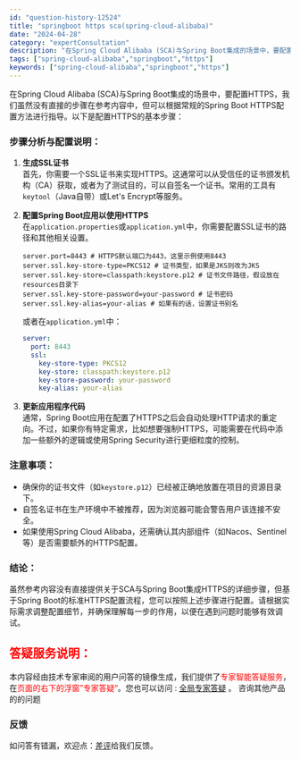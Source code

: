 ```yaml
---
id: "question-history-12524"
title: "springboot https sca(spring-cloud-alibaba)"
date: "2024-04-28"
category: "expertConsultation"
description: "在Spring Cloud Alibaba (SCA)与Spring Boot集成的场景中，要配置HTTPS，我们虽然没有直接的步骤在参考内容中，但可以根据常规的Spring Boot HTTPS配置方法进行指导。以下是配置HTTPS的基本步骤：### 步骤分析与配置说明：1. **生成SSL证书*"
tags: ["spring-cloud-alibaba","springboot","https"]
keywords: ["spring-cloud-alibaba","springboot","https"]
---
```


在Spring Cloud Alibaba (SCA)与Spring Boot集成的场景中，要配置HTTPS，我们虽然没有直接的步骤在参考内容中，但可以根据常规的Spring Boot HTTPS配置方法进行指导。以下是配置HTTPS的基本步骤：

### 步骤分析与配置说明：

1. **生成SSL证书**  
   首先，你需要一个SSL证书来实现HTTPS。这通常可以从受信任的证书颁发机构（CA）获取，或者为了测试目的，可以自签名一个证书。常用的工具有`keytool`（Java自带）或Let's Encrypt等服务。

2. **配置Spring Boot应用以使用HTTPS**  
   在`application.properties`或`application.yml`中，你需要配置SSL证书的路径和其他相关设置。

   ```properties
   server.port=8443 # HTTPS默认端口为443，这里示例使用8443
   server.ssl.key-store-type=PKCS12 # 证书类型，如果是JKS则改为JKS
   server.ssl.key-store=classpath:keystore.p12 # 证书文件路径，假设放在resources目录下
   server.ssl.key-store-password=your-password # 证书密码
   server.ssl.key-alias=your-alias # 如果有的话，设置证书别名
   ```

   或者在`application.yml`中：

   ```yaml
   server:
     port: 8443
     ssl:
       key-store-type: PKCS12
       key-store: classpath:keystore.p12
       key-store-password: your-password
       key-alias: your-alias
   ```

3. **更新应用程序代码**  
   通常，Spring Boot应用在配置了HTTPS之后会自动处理HTTP请求的重定向。不过，如果你有特定需求，比如想要强制HTTPS，可能需要在代码中添加一些额外的逻辑或使用Spring Security进行更细粒度的控制。

### 注意事项：

- 确保你的证书文件（如`keystore.p12`）已经被正确地放置在项目的资源目录下。
- 自签名证书在生产环境中不被推荐，因为浏览器可能会警告用户该连接不安全。
- 如果使用Spring Cloud Alibaba，还需确认其内部组件（如Nacos、Sentinel等）是否需要额外的HTTPS配置。

### 结论：

虽然参考内容没有直接提供关于SCA与Spring Boot集成HTTPS的详细步骤，但基于Spring Boot的标准HTTPS配置流程，您可以按照上述步骤进行配置。请根据实际需求调整配置细节，并确保理解每一步的作用，以便在遇到问题时能够有效调试。
## <font color="#FF0000">答疑服务说明：</font> 

本内容经由技术专家审阅的用户问答的镜像生成，我们提供了<font color="#FF0000">专家智能答疑服务</font>，在<font color="#FF0000">页面的右下的浮窗”专家答疑“</font>。您也可以访问 : [全局专家答疑](https://opensource.alibaba.com/chatBot) 。 咨询其他产品的的问题

### 反馈
如问答有错漏，欢迎点：[差评](https://ai.nacos.io/user/feedbackByEnhancerGradePOJOID?enhancerGradePOJOId=12617)给我们反馈。
